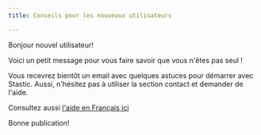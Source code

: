 ```yaml
---
title: Conseils pour les nouveaux utilisateurs

---
```

Bonjour nouvel utilisateur! 

Voici un petit message pour vous faire savoir que vous n'êtes pas seul !

Vous recevrez bientôt un email avec quelques astuces pour démarrer avec Stastic. Aussi, n'hésitez pas à utiliser la section contact et demander de l'aide. 

Consultez aussi [l'aide en Français ici](/docs/fr/)

Bonne publication!
